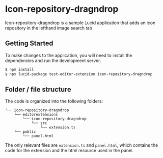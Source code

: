 # Icon-repository-dragndrop

Icon-repository-dragndrop is a sample Lucid application that adds an icon repository in the lefthand image search tab

## Getting Started

To make changes to the application, you will need to install the dependencies and run the development server.

```bash
$ npm install
$ npx lucid-package test-editor-extension icon-repository-dragndrop
```

## Folder / file structure

The code is organized into the following folders:

```
└── icon-repository-dragndrop
    └── editorextensions
        └── icon-repository-dragndrop
            └── src
                └── extension.ts
    └── public
        └── panel.html
```

The only relevant files are `extension.ts` and `panel.html`, which contains the code for the extension and the html resource used in the panel.